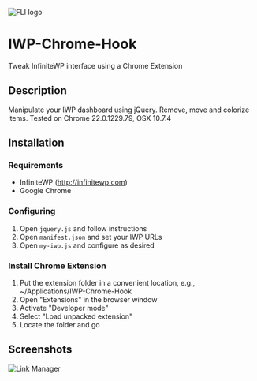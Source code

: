 ![FLI logo](https://github.com/brasofilo/featured-link-image/raw/master/logo.png)

IWP-Chrome-Hook
===============
Tweak InfiniteWP interface using a Chrome Extension

## Description
Manipulate your IWP dashboard using jQuery. Remove, move and colorize items.
Tested on Chrome 22.0.1229.79, OSX 10.7.4

## Installation
### Requirements
* InfiniteWP (http://infinitewp.com)
* Google Chrome

### Configuring
1. Open `jquery.js` and follow instructions
1. Open `manifest.json` and set your IWP URLs
1. Open `my-iwp.js` and configure as desired

### Install Chrome Extension
1. Put the extension folder in a convenient location, e.g., ~/Applications/IWP-Chrome-Hook
1. Open "Extensions" in the browser window
1. Activate "Developer mode"
1. Select "Load unpacked extension"
1. Locate the folder and go


## Screenshots
![Link Manager](https://raw.github.com/brasofilo/IWP-Chrome-Hook/master/screenshot.png)